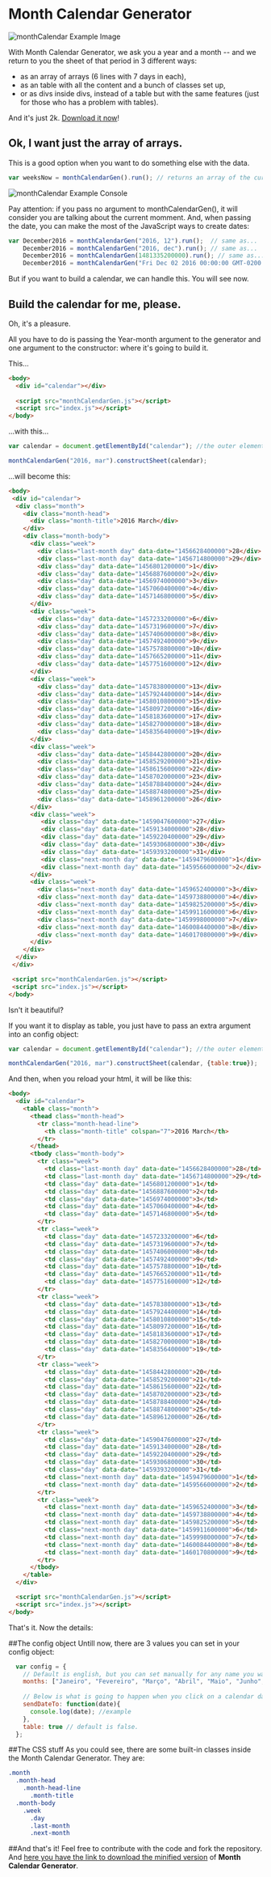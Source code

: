 # Month Calendar Generator

![monthCalendar Example Image](https://raw.githubusercontent.com/matepaiva/month-calendar-generator/master/calendar.png)

With Month Calendar Generator, we ask you a year and a month -- and we return to you the sheet of that period in 3 different ways: 
- as an array of arrays (6 lines with 7 days in each),
- as an table with all the content and a bunch of classes set up,
- or as divs inside divs, instead of a table but with the same features (just for those who has a problem with tables).

And it's just 2k. [Download it now](https://raw.githubusercontent.com/matepaiva/month-calendar-generator/master/monthCalendarGen.min.js)!

## Ok, I want just the array of arrays.
This is a good option when you want to do something else with the data.

```javascript
var weeksNow = monthCalendarGen().run(); // returns an array of the current month divided by 6 lines (array), which one containing another array with 7 days.
```
![monthCalendar Example Console](https://raw.githubusercontent.com/matepaiva/month-calendar-generator/master/example.png)

Pay attention: if you pass no argument to monthCalendarGen(), it will consider you are talking about the current momment. And, when passing the date, you can make the most of the JavaScript ways to create dates:

```javascript
var December2016 = monthCalendarGen("2016, 12").run();  // same as...
    December2016 = monthCalendarGen("2016, dec").run(); // same as...
    December2016 = monthCalendarGen(1481335200000).run(); // same as...
    December2016 = monthCalendarGen("Fri Dec 02 2016 00:00:00 GMT-0200 (BRST)").run(); // same as... You got it.
```

But if you want to build a calendar, we can handle this. You will see now.

## Build the calendar for me, please.
Oh, it's a pleasure.

All you have to do is passing the Year-month argument to the generator and one argument to the constructor: where it's going to build it.

This...
```html
<body>
  <div id="calendar"></div>
   
  <script src="monthCalendarGen.js"></script>
  <script src="index.js"></script>
</body>
```
...with this...

```javascript
var calendar = document.getElementById("calendar"); //the outer element.

monthCalendarGen("2016, mar").constructSheet(calendar);
```
...will become this:
```html
<body>
 <div id="calendar">
  <div class="month">
    <div class="month-head">
      <div class="month-title">2016 March</div>
    </div>
    <div class="month-body">
      <div class="week">
        <div class="last-month day" data-date="1456628400000">28</div>
        <div class="last-month day" data-date="1456714800000">29</div>
        <div class="day" data-date="1456801200000">1</div>
        <div class="day" data-date="1456887600000">2</div>
        <div class="day" data-date="1456974000000">3</div>
        <div class="day" data-date="1457060400000">4</div>
        <div class="day" data-date="1457146800000">5</div>
      </div>
      <div class="week">
        <div class="day" data-date="1457233200000">6</div>
        <div class="day" data-date="1457319600000">7</div>
        <div class="day" data-date="1457406000000">8</div>
        <div class="day" data-date="1457492400000">9</div>
        <div class="day" data-date="1457578800000">10</div>
        <div class="day" data-date="1457665200000">11</div>
        <div class="day" data-date="1457751600000">12</div>
      </div>
      <div class="week">
        <div class="day" data-date="1457838000000">13</div>
        <div class="day" data-date="1457924400000">14</div>
        <div class="day" data-date="1458010800000">15</div>
        <div class="day" data-date="1458097200000">16</div>
        <div class="day" data-date="1458183600000">17</div>
        <div class="day" data-date="1458270000000">18</div>
        <div class="day" data-date="1458356400000">19</div>
      </div>
      <div class="week">
        <div class="day" data-date="1458442800000">20</div>
        <div class="day" data-date="1458529200000">21</div>
        <div class="day" data-date="1458615600000">22</div>
        <div class="day" data-date="1458702000000">23</div>
        <div class="day" data-date="1458788400000">24</div>
        <div class="day" data-date="1458874800000">25</div>
        <div class="day" data-date="1458961200000">26</div>
      </div>
      <div class="week">
         <div class="day" data-date="1459047600000">27</div>
         <div class="day" data-date="1459134000000">28</div>
         <div class="day" data-date="1459220400000">29</div>
         <div class="day" data-date="1459306800000">30</div>
         <div class="day" data-date="1459393200000">31</div>
         <div class="next-month day" data-date="1459479600000">1</div>
         <div class="next-month day" data-date="1459566000000">2</div>
      </div>
      <div class="week">
        <div class="next-month day" data-date="1459652400000">3</div>
        <div class="next-month day" data-date="1459738800000">4</div>
        <div class="next-month day" data-date="1459825200000">5</div>
        <div class="next-month day" data-date="1459911600000">6</div>
        <div class="next-month day" data-date="1459998000000">7</div>
        <div class="next-month day" data-date="1460084400000">8</div>
        <div class="next-month day" data-date="1460170800000">9</div>
      </div>
    </div>
  </div>
 </div>

 <script src="monthCalendarGen.js"></script>
 <script src="index.js"></script>
</body>
```
Isn't it beautiful?

If you want it to display as table, you just have to pass an extra argument into an config object:

```javascript
var calendar = document.getElementById("calendar"); //the outer element.

monthCalendarGen("2016, mar").constructSheet(calendar, {table:true});
```
And then, when you reload your html, it will be like this:
```html
<body>
  <div id="calendar">
    <table class="month">
      <thead class="month-head">
        <tr class="month-head-line">
          <th class="month-title" colspan="7">2016 March</th>
        </tr>
      </thead>
      <tbody class="month-body">
        <tr class="week">
          <td class="last-month day" data-date="1456628400000">28</td>
          <td class="last-month day" data-date="1456714800000">29</td>
          <td class="day" data-date="1456801200000">1</td>
          <td class="day" data-date="1456887600000">2</td>
          <td class="day" data-date="1456974000000">3</td>
          <td class="day" data-date="1457060400000">4</td>
          <td class="day" data-date="1457146800000">5</td>
        </tr>
        <tr class="week">
          <td class="day" data-date="1457233200000">6</td>
          <td class="day" data-date="1457319600000">7</td>
          <td class="day" data-date="1457406000000">8</td>
          <td class="day" data-date="1457492400000">9</td>
          <td class="day" data-date="1457578800000">10</td>
          <td class="day" data-date="1457665200000">11</td>
          <td class="day" data-date="1457751600000">12</td>
        </tr>
        <tr class="week">
          <td class="day" data-date="1457838000000">13</td>
          <td class="day" data-date="1457924400000">14</td>
          <td class="day" data-date="1458010800000">15</td>
          <td class="day" data-date="1458097200000">16</td>
          <td class="day" data-date="1458183600000">17</td>
          <td class="day" data-date="1458270000000">18</td>
          <td class="day" data-date="1458356400000">19</td>
        </tr>
        <tr class="week">
          <td class="day" data-date="1458442800000">20</td>
          <td class="day" data-date="1458529200000">21</td>
          <td class="day" data-date="1458615600000">22</td>
          <td class="day" data-date="1458702000000">23</td>
          <td class="day" data-date="1458788400000">24</td>
          <td class="day" data-date="1458874800000">25</td>
          <td class="day" data-date="1458961200000">26</td>
        </tr>
        <tr class="week">
          <td class="day" data-date="1459047600000">27</td>
          <td class="day" data-date="1459134000000">28</td>
          <td class="day" data-date="1459220400000">29</td>
          <td class="day" data-date="1459306800000">30</td>
          <td class="day" data-date="1459393200000">31</td>
          <td class="next-month day" data-date="1459479600000">1</td>
          <td class="next-month day" data-date="1459566000000">2</td>
        </tr>
        <tr class="week">
          <td class="next-month day" data-date="1459652400000">3</td>
          <td class="next-month day" data-date="1459738800000">4</td>
          <td class="next-month day" data-date="1459825200000">5</td>
          <td class="next-month day" data-date="1459911600000">6</td>
          <td class="next-month day" data-date="1459998000000">7</td>
          <td class="next-month day" data-date="1460084400000">8</td>
          <td class="next-month day" data-date="1460170800000">9</td>
        </tr>
      </tbody>
    </table>
  </div>

  <script src="monthCalendarGen.js"></script>
  <script src="index.js"></script>
</body>
```

That's it. Now the details:

##The config object
Untill now, there are 3 values you can set in your config object:

```javascript
  var config = {
    // Default is english, but you can set manually for any name you want for the months.
    months: ["Janeiro", "Fevereiro", "Março", "Abril", "Maio", "Junho", "Julho", "Agosto", "Setembro", "Outubro", "Novembro", "Dezembro"],
    
    // Below is what is going to happen when you click on a calendar day. It's a way to connect the calendar with outside code. That's the reason for data-date (now you know). If not set, nothing will happen on click.
    sendDateTo: function(date){
      console.log(date); //example
    }, 
    table: true // default is false.
  };
```

##The CSS stuff
As you could see, there are some built-in classes inside the Month Calendar Generator. They are:

```css
.month
  .month-head
    .month-head-line
      .month-title
  .month-body
    .week
      .day
      .last-month
      .next-month
```
##And that's it!
Feel free to contribute with the code and fork the repository. And [here you have the link to download the minified version](https://raw.githubusercontent.com/matepaiva/month-calendar-generator/master/monthCalendarGen.min.js) of **Month Calendar Generator**.
